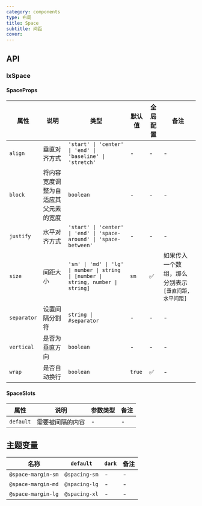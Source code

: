 ```yaml
---
category: components
type: 布局
title: Space
subtitle: 间距
cover:
---
```


## API

### IxSpace

#### SpaceProps

| 属性 | 说明 | 类型 | 默认值 | 全局配置 | 备注 |
| --- | --- | --- | --- | --- | --- |
| `align` | 垂直对齐方式 | `'start' \| 'center' \| 'end' \| 'baseline' \| 'stretch'` | - | - | - |
| `block` | 将内容宽度调整为自适应其父元素的宽度 | `boolean` | - | - | - |
| `justify` | 水平对齐方式 | `'start' \| 'center' \| 'end' \| 'space-around' \| 'space-between'` | - | - | - |
| `size` | 间距大小 | `'sm' \| 'md' \| 'lg' \| number \| string \| [number \| string, number \| string]` | `sm` | ✅  | 如果传入一个数组，那么分别表示 `[垂直间距, 水平间距]` |
| `separator` | 设置间隔分割符 | `string \| #separator` | - | - | - |
| `vertical` | 是否为垂直方向 | `boolean` | - | - | - |
| `wrap` | 是否自动换行 | `boolean` | `true` | ✅ | - |

#### SpaceSlots

| 属性 | 说明 | 参数类型 | 备注 |
| --- | --- | --- | --- |
| `default` | 需要被间隔的内容 | - | - |

<!--- insert less variable begin  --->
## 主题变量

| 名称 | `default` | `dark` | 备注 |
| --- | --- | --- | --- |
| `@space-margin-sm` | `@spacing-sm` | - | - |
| `@space-margin-md` | `@spacing-lg` | - | - |
| `@space-margin-lg` | `@spacing-xl` | - | - |
<!--- insert less variable end  --->